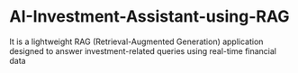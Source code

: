 # AI-Investment-Assistant-using-RAG
It is a lightweight RAG (Retrieval-Augmented Generation) application designed to answer investment-related queries using real-time financial data
